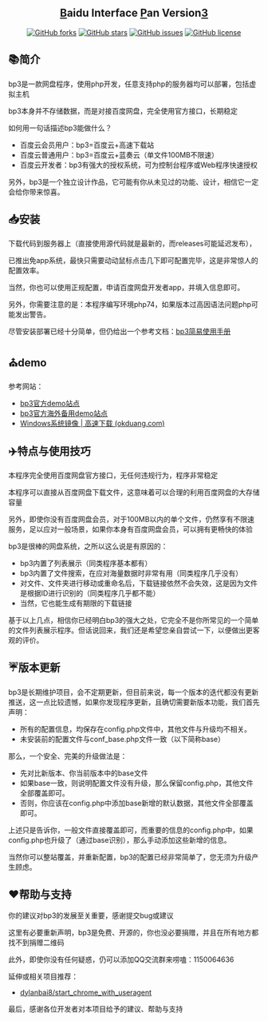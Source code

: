 <h2 align="center"><a href="#">B</a>aidu Interface <a href="#">P</a>an Version<a href="#">3</a></h2>

<p align="center"><a href="https://github.com/zhufenghua1998/bp3/network"><img alt="GitHub forks" src="https://img.shields.io/github/forks/zhufenghua1998/bp3"></a> <a href="https://github.com/zhufenghua1998/bp3/stargazers"><img alt="GitHub stars" src="https://img.shields.io/github/stars/zhufenghua1998/bp3"></a> <a href="https://github.com/zhufenghua1998/bp3/issues"><img alt="GitHub issues" src="https://img.shields.io/github/issues/zhufenghua1998/bp3"></a> <a href="https://github.com/zhufenghua1998/bp3/blob/main/LICENSE"><img alt="GitHub license" src="https://img.shields.io/github/license/zhufenghua1998/bp3"></a></p>

## 📚简介

bp3是一款网盘程序，使用php开发，任意支持php的服务器均可以部署，包括虚拟主机

bp3本身并不存储数据，而是对接百度网盘，完全使用官方接口，长期稳定

如何用一句话描述bp3能做什么？

- 百度云会员用户：bp3=百度云+高速下载站
- 百度云普通用户：bp3=百度云+蓝奏云（单文件100MB不限速）
- 百度云开发者：bp3有强大的授权系统，可为控制台程序或Web程序快速授权

另外，bp3是一个独立设计作品，它可能有你从未见过的功能、设计，相信它一定会给你带来惊喜。

## 📥安装
下载代码到服务器上（直接使用源代码就是最新的，而releases可能延迟发布），

已推出免app系统，最快只需要动动鼠标点击几下即可配置完毕，这是非常惊人的配置效率。

当然，你也可以使用正规配置，申请百度网盘开发者app，并填入信息即可。

另外，你需要注意的是：本程序编写环境php74，如果版本过高因语法问题php可能发出警告。

尽管安装部署已经十分简单，但仍给出一个参考文档：[bp3简易使用手册](https://www.52dixiaowo.com/post-3261.html)

## ⛪demo
参考网站：

- <a href="https://bp3.52dixiaowo.com" target="_blank">bp3官方demo站点</a>
- [bp3官方海外备用demo站点 ](http://bp3.rbusoft.com/)
- [Windows系统镜像 | 高速下载 (okduang.com)](http://pan.okduang.com/)

## ✈️特点与使用技巧

本程序完全使用百度网盘官方接口，无任何违规行为，程序非常稳定

本程序可以直接从百度网盘下载文件，这意味着可以合理的利用百度网盘的大存储容量

另外，即使你没有百度网盘会员，对于100MB以内的单个文件，仍然享有不限速服务，足以应对一般场景，如果你本身有百度网盘会员，可以拥有更畅快的体验

bp3是很棒的网盘系统，之所以这么说是有原因的：

- bp3内置了列表展示（同类程序基本都有）
- bp3内置了文件搜索，在应对海量数据时非常有用（同类程序几乎没有）
- 对文件、文件夹进行移动或重命名后，下载链接依然不会失效，这是因为文件是根据ID进行识别的（同类程序几乎都不能）
- 当然，它也能生成有期限的下载链接

基于以上几点，相信你已经明白bp3的强大之处，它完全不是你所常见的一个简单的文件列表展示程序。但话说回来，我们还是希望您亲自尝试一下，以便做出更客观的评价。

## ☔版本更新

bp3是长期维护项目，会不定期更新，但目前来说，每一个版本的迭代都没有更新推送，这一点比较遗憾，如果你发现程序更新，且确切需要新版本功能，我们首先声明：

- 所有的配置信息，均保存在config.php文件中，其他文件与升级均不相关。
- 未安装前的配置文件与conf_base.php文件一致（以下简称base）

那么，一个安全、完美的升级做法是：

- 先对比新版本、你当前版本中的base文件
- 如果base一致，则说明配置文件没有升级，那么保留config.php，其他文件全部覆盖即可。
- 否则，你应该在config.php中添加base新增的默认数据，其他文件全部覆盖即可。

上述只是告诉你，一般文件直接覆盖即可，而重要的信息的config.php中，如果config.php也升级了（通过base识别），那么手动添加这些新增的信息。

当然你可以整站覆盖，并重新配置，bp3的配置已经非常简单了，您无须为升级产生顾虑。

## ❤️帮助与支持

你的建议对bp3的发展至关重要，感谢提交bug或建议

这里有必要重新声明，bp3是免费、开源的，你也没必要捐赠，并且在所有地方都找不到捐赠二维码

此外，即使你没有任何疑惑，仍可以添加QQ交流群来唠嗑：1150064636

延伸或相关项目推荐：

- [dylanbai8/start_chrome_with_useragent ](https://github.com/dylanbai8/start_chrome_with_useragent)

最后，感谢各位开发者对本项目给予的建议、帮助与支持

